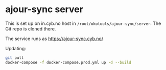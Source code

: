 # ajour-sync server

This is set up on in.cyb.no host in `/root/okotools/ajour-sync/server`.
The Git repo is cloned there.

The service runs as https://ajour-sync.cyb.no/

Updating:

```bash
git pull
docker-compose -f docker-compose.prod.yml up -d --build
```
